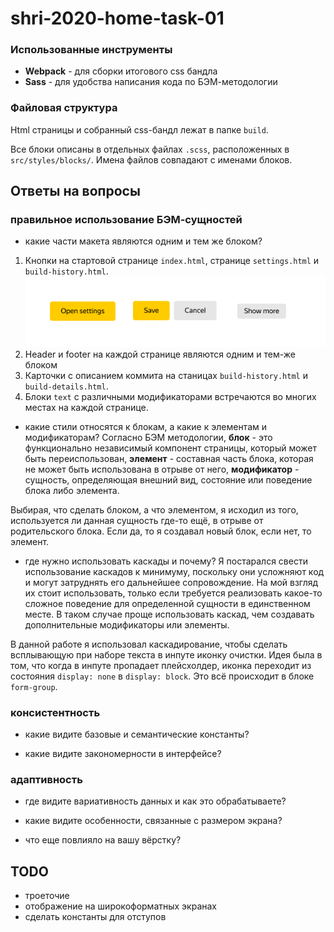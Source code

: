 # shri-2020-home-task-01

### Использованные инструменты

- **Webpack** - для сборки итогового css бандла
- **Sass** - для удобства написания кода по БЭМ-методологии

### Файловая структура
Html страницы и собранный css-бандл лежат в папке `build`.

Все блоки описаны в отдельных файлах `.scss`, расположенных в `src/styles/blocks/`. Имена файлов совпадают с именами блоков.

## Ответы на вопросы
### правильное использование БЭМ-сущностей
- какие части макета являются одним и тем же блоком?
1) Кнопки на стартовой странице `index.html`, странице `settings.html` и `build-history.html`.
![Кнопки](buttons.png)
2) Header и footer на каждой странице являются одним и тем-же блоком
3) Карточки с описанием коммита на станицах `build-history.html` и `build-details.html`.
4) Блоки `text` с различными модификаторами встречаются во многих местах на каждой странице.

- какие стили относятся к блокам, а какие к элементам и модификаторам?
Согласно БЭМ методологии, **блок** - это функционально независимый компонент страницы, который может быть переиспользован, **элемент** - составная часть блока, которая не может быть использована в отрыве от него, **модификатор** - сущность, определяющая внешний вид, состояние или поведение блока либо элемента.

Выбирая, что сделать блоком, а что элементом, я исходил из того, используется ли данная сущность где-то ещё, в отрыве от родительского блока. Если да, то я создавал новый блок, если нет, то элемент. 

- где нужно использовать каскады и почему?
Я постарался свести использование каскадов к минимуму, поскольку они усложняют код и могут затруднять его дальнейшее сопровождение. На мой взгляд их стоит использовать, только если требуется реализовать какое-то сложное поведение для определенной сущности в единственном месте. В таком случае проще использовать каскад, чем создавать дополнительные модификаторы или элементы. 

В данной работе я использовал каскадирование, чтобы сделать всплывающую при наборе текста в инпуте иконку очистки. Идея была в том, что когда в инпуте пропадает плейсхолдер, иконка переходит из состояния `display: none` в `display: block`. Это всё происходит в блоке `form-group`.

### консистентность
- какие видите базовые и семантические константы?

- какие видите закономерности в интерфейсе?


### адаптивность
- где видите вариативность данных и как это обрабатываете?

- какие видите особенности, связанные с размером экрана?

- что еще повлияло на вашу вёрстку?

## TODO
- троеточие
- отображение на широкоформатных экранах
- сделать константы для отступов
